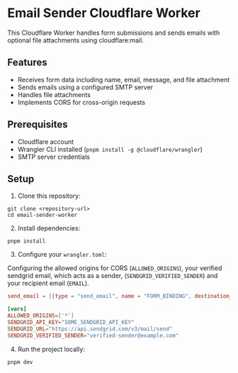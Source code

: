 # Email Sender Cloudflare Worker

This Cloudflare Worker handles form submissions and sends emails with optional file attachments using cloudflare:mail.

## Features

- Receives form data including name, email, message, and file attachment
- Sends emails using a configured SMTP server
- Handles file attachments
- Implements CORS for cross-origin requests

## Prerequisites

- Cloudflare account
- Wrangler CLI installed (`pnpm install -g @cloudflare/wrangler`)
- SMTP server credentials

## Setup

1. Clone this repository:

```
git clone <repository-url>
cd email-sender-worker
```

2. Install dependencies:

```
pnpm install
```

3. Configure your `wrangler.toml`:

Configuring the allowed origins for CORS (`ALLOWED_ORIGINS`), your verified sendgrid email, which acts as a sender, (`SENDGRID_VERIFIED_SENDER`) and your recipient email (`EMAIL`). 

```toml
send_email = [{type = "send_email", name = "FORM_BINDING", destination_address = "some-email@example.com"}]

[vars]
ALLOWED_ORIGINS=['*']
SENDGRID_API_KEY="SOME_SENDGRID_API_KEY"
SENDGRID_URL="https://api.sendgrid.com/v3/mail/send"
SENDGRID_VERIFIED_SENDER="verified-sender@example.com"
```

4. Run the project locally:

```
pnpm dev
```
